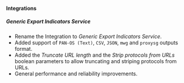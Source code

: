 #### Integrations
##### Generic Export Indicators Service
- Rename the Integration to *Generic Export Indicators Service*. 
- Added support of `PAN-OS (Text)`, `CSV`, `JSON`, `mwg` and `proxysg`  outputs format.
- Added the *Truncate URL length* and the *Strip protocols from URLs* boolean parameters to allow truncating and striping protocols from URLs.
- General performance and reliability improvements.
